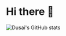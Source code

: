 # Hi there 👋

<!--
**mathlsj/mathlsj** is a ✨ _special_ ✨ repository because its `README.md` (this file) appears on your GitHub profile.

Here are some ideas to get you started:

- 🔭 I’m currently working on edge-native
- 🌱 I’m currently learning k8s 
-->

![Dusai's GitHub stats](https://github-readme-stats.vercel.app/api?username=stacklens&show_icons=true&theme=radical)
